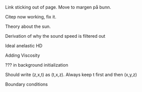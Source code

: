 Link sticking out of page. Move to margen på bunn.

Citep now working, fix it.

Theory about the sun.

Derivation of why the sound speed is filtered out

Ideal anelastic HD

Adding Viscosity

??? in background initialization

Should write (z,x,t) as (t,x,z). Always keep t first and then (x,y,z)

Boundary conditions